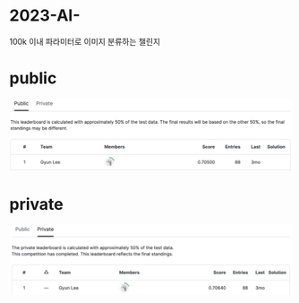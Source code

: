 # 2023-AI-
100k 이내 파라미터로 이미지 분류하는 챌린지

# public
![public](./image/public.png)
# private
![private](./image/private.png)
